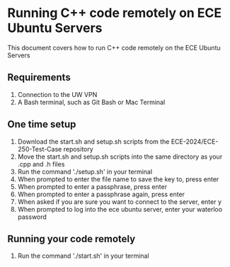 # Running C++ code remotely on ECE Ubuntu Servers
This document covers how to run C++ code remotely on the ECE Ubuntu Servers

## Requirements
1. Connection to the UW VPN
2. A Bash terminal, such as Git Bash or Mac Terminal

## One time setup
1. Download the start.sh and setup.sh scripts from the ECE-2024/ECE-250-Test-Case repository
2. Move the start.sh and setup.sh scripts into the same directory as your .cpp and .h files
3. Run the command './setup.sh' in your terminal
4. When prompted to enter the file name to save the key to, press enter
5. When prompted to enter a passphrase, press enter
6. When prompted to enter a passphrase again, press enter
7. When asked if you are sure you want to connect to the server, enter y
7. When prompted to log into the ece ubuntu server, enter your waterloo password

## Running your code remotely
1. Run the command './start.sh' in your terminal
